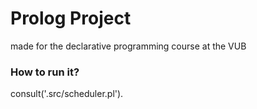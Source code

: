 # Prolog Project
made for the declarative programming course at the VUB

### How to run it?
consult('.src/scheduler.pl').
